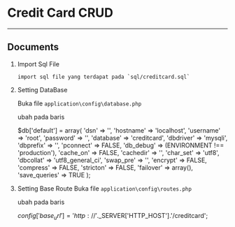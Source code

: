 Credit Card CRUD
===================

----------


Documents
-------------

 1. Import Sql File
 
		import sql file yang terdapat pada `sql/creditcard.sql`
    
 2. Setting DataBase

	Buka file `application\config\database.php`
		
	ubah pada baris
	

    $db['default'] = array(
	'dsn'	=> '',
	'hostname' => 'localhost',
	'username' => 'root',
	'password' => '',
	'database' => 'creditcard',
	'dbdriver' => 'mysqli',
	'dbprefix' => '',
	'pconnect' => FALSE,
	'db_debug' => (ENVIRONMENT !== 'production'),
	'cache_on' => FALSE,
	'cachedir' => '',
	'char_set' => 'utf8',
	'dbcollat' => 'utf8_general_ci',
	'swap_pre' => '',
	'encrypt' => FALSE,
	'compress' => FALSE,
	'stricton' => FALSE,
	'failover' => array(),
	'save_queries' => TRUE
);

 
 3. Setting Base Route
	Buka file `application\config\routes.php`
		
	ubah pada baris
	

    $config['base_url'] = 'http://'.$_SERVER['HTTP_HOST'].'/creditcard';